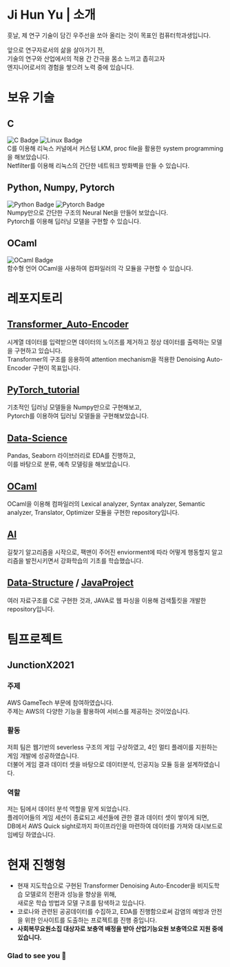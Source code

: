 # Ji Hun Yu | 소개
훗날, 제 연구 기술이 담긴 우주선을 쏘아 올리는 것이 목표인 컴퓨터학과생입니다.  

앞으로 연구자로서의 삶을 살아가기 전,  
기술의 연구와 산업에서의 적용 간 간극을 몸소 느끼고 좁히고자    
엔지니어로서의 경험을 쌓으려 노력 중에 있습니다.

# 보유 기술 
## C
![C Badge](http://img.shields.io/badge/-C-A8B9CC?style=flat-square&logo=c&logoColor=white)
![Linux Badge](http://img.shields.io/badge/-Linux-FCC624?style=flat-square&logo=Linux&logoColor=black)  
C를 이용해 리눅스 커널에서 커스텀 LKM, proc file을 활용한 system programming을 해보았습니다.  
Netfilter를 이용해 리눅스의 간단한 네트워크 방화벽을 만들 수 있습니다.

## Python, Numpy, Pytorch
![Python Badge](http://img.shields.io/badge/-Python-3776AB?style=flat-square&logo=python&logoColor=white)
![Pytorch Badge](http://img.shields.io/badge/-Pytorch-EE4C2C?style=flat-square&logo=pytorch&logoColor=white)  
Numpy만으로 간단한 구조의 Neural Net을 만들어 보았습니다.  
Pytorch를 이용해 딥러닝 모델을 구현할 수 있습니다.  

## OCaml
![OCaml Badge](http://img.shields.io/badge/-OCaml-EC6813?style=flat-square&logo=ocaml&logoColor=white)  
함수형 언어 OCaml을 사용하여 컴파일러의 각 모듈을 구현할 수 있습니다.  

# 레포지토리
## [Transformer_Auto-Encoder](https://github.com/Upota/Transformer_Auto-Encoder)
시계열 데이터를 입력받으면 데이터의 노이즈를 제거하고 정상 데이터를 출력하는 모델을 구현하고 있습니다.  
Transformer의 구조를 응용하여 attention mechanism을 적용한 Denoising Auto-Encoder 구현이 목표입니다.  

## [PyTorch_tutorial](https://github.com/Upota/PyTorch_tutorial)
기초적인 딥러닝 모델들을 Numpy만으로 구현해보고,  
Pytorch를 이용하여 딥러닝 모델들을 구현해보았습니다.  

## [Data-Science](https://github.com/Upota/Data-Science)
Pandas, Seaborn 라이브러리로 EDA를 진행하고,  
이를 바탕으로 분류, 예측 모델링을 해보았습니다.  

## [OCaml](https://github.com/Upota/Ocaml)
OCaml을 이용해 컴파일러의 Lexical analyzer, Syntax analyzer, Semantic analyzer, Translator, Optimizer 모듈을 구현한 repository입니다.  

## [AI](https://github.com/Upota/AI)
길찾기 알고리즘을 시작으로, 팩맨이 주어진 enviorment에 따라 어떻게 행동할지 알고리즘을 발전시키면서 강화학습의 기초를 학습했습니다.  

## [Data-Structure](https://github.com/Upota/Data-Science) / [JavaProject](https://github.com/Upota/JavaProject)
여러 자료구조를 C로 구현한 것과, JAVA로 웹 파싱을 이용해 검색툴킷을 개발한 repository입니다.

# 팀프로젝트
## JunctionX2021
### 주제
AWS GameTech 부문에 참여하였습니다.  
주제는 AWS의 다양한 기능을 활용하여 서비스를 제공하는 것이었습니다. 

### 활동
저희 팀은 웹기반의 severless 구조의 게임 구상하였고, 4인 멀티 플레이를 지원하는 게임 개발에 성공하였습니다.  
더불어 게임 결과 데이터 셋을 바탕으로 데이터분석, 인공지능 모듈 등을 설계하였습니다.  

### 역할
저는 팀에서 데이터 분석 역할을 맡게 되었습니다.  
플레이어들의 게임 세션이 종료되고 세션들에 관한 결과 데이터 셋이 쌓이게 되면,  
DB에서 AWS Quick sight로까지 파이프라인을 마련하여 데이터를 가져와 대시보드로 임베딩 하였습니다.

# 현재 진행형
* 현재 지도학습으로 구현된 Transformer Denoising Auto-Encoder을 비지도학습 모델로의 전환과 성능을 향상을 위해,  
새로운 학습 방법과 모델 구조를 탐색하고 있습니다.  
* 코로나와 관련된 공공데이터를 수집하고, EDA를 진행함으로써 감염의 예방과 안전을 위한 인사이트를 도출하는 프로젝트를 진행 중입니다.
* __사회복무요원소집 대상자로 보충역 배정을 받아 산업기능요원 보충역으로 지원 중에 있습니다.__

### Glad to see you 👋

<!--
**Upota/Upota** is a ✨ _special_ ✨ repository because its `README.md` (this file) appears on your GitHub profile.

Here are some ideas to get you started:

- 🔭 I’m currently working on ...
- 🌱 I’m currently learning ...
- 👯 I’m looking to collaborate on ...
- 🤔 I’m looking for help with ...
- 💬 Ask me about ...
- 📫 How to reach me: ...
- 😄 Pronouns: ...
- ⚡ Fun fact: ...
-->
